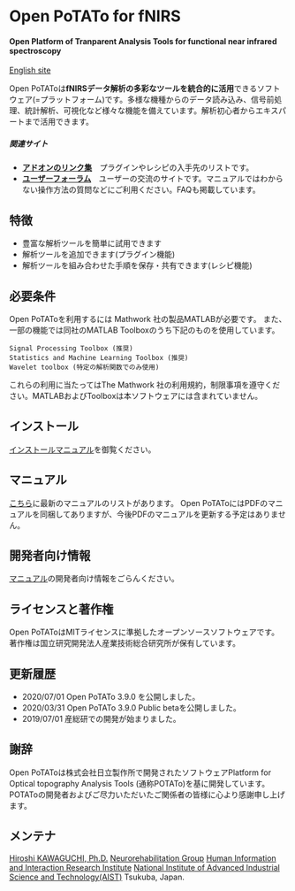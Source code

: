 # Open PoTATo for fNIRS
#### Open Platform of Tranparent Analysis Tools for functional near infrared spectroscopy

[English site](/README_EN.md)

Open PoTAToは**fNIRSデータ解析の多彩なツールを統合的に活用**できるソフトウェア(=プラットフォーム)です。多様な機種からのデータ読み込み、信号前処理、統計解析、可視化など様々な機能を備えています。解析初心者からエキスパートまで活用できます。


##### 関連サイト

- [**アドオンのリンク集**](https://github.com/hkwgc/open-potato-add-on-lists)　プラグインやレシピの入手先のリストです。
- [**ユーザーフォーラム**](https://github.com/hkwgc/open-potato-forum)　ユーザーの交流のサイトです。マニュアルではわからない操作方法の質問などにご利用ください。FAQも掲載しています。


## 特徴
* 豊富な解析ツールを簡単に試用できます
* 解析ツールを追加できます(プラグイン機能)
* 解析ツールを組み合わせた手順を保存・共有できます(レシピ機能)

## 必要条件

Open PoTAToを利用するには Mathwork 社の製品MATLABが必要です。
また、一部の機能では同社のMATLAB Toolboxのうち下記のものを使用しています。
```
Signal Processing Toolbox (推奨)
Statistics and Machine Learning Toolbox (推奨)
Wavelet toolbox (特定の解析関数でのみ使用)
```
これらの利用に当たってはThe Mathwork 社の利用規約，制限事項を遵守ください。MATLABおよびToolboxは本ソフトウェアには含まれていません。

## インストール
[インストールマニュアル](op/html/ja/install-potato.md)を御覧ください。


## マニュアル
[こちら](op/html/ja/index.md)に最新のマニュアルのリストがあります。
Open PoTAToにはPDFのマニュアルを同梱してありますが、今後PDFのマニュアルを更新する予定はありません。

## 開発者向け情報
[マニュアル](op/html/ja/index.md)の開発者向け情報をごらんください。


## ライセンスと著作権
Open PoTAToはMITライセンスに準拠したオープンソースソフトウェアです。
著作権は国立研究開発法人産業技術総合研究所が保有しています。

## 更新履歴
- 2020/07/01 Open PoTATo 3.9.0 を公開しました。
- 2020/03/31 Open PoTATo 3.9.0 Public betaを公開しました。
- 2019/07/01 産総研での開発が始まりました。 

## 謝辞
Open PoTAToは株式会社日立製作所で開発されたソフトウェアPlatform for Optical topography Analysis Tools (通称POTATo)を基に開発しています。POTAToの開発者およびご尽力いただいたご関係者の皆様に心より感謝申し上げます。

## メンテナ

[Hiroshi KAWAGUCHI, Ph.D.](https://github.com/hkwgc)
[Neurorehabilitation Group](https://unit.aist.go.jp/hiiri/nrehrg/index.html)
[Human Information and Interaction Research Institute](https://unit.aist.go.jp/hiiri/index.html)
[National Institute of Advanced Industrial Science and Technology(AIST)](https://www.aist.go.jp/)
Tsukuba, Japan.



